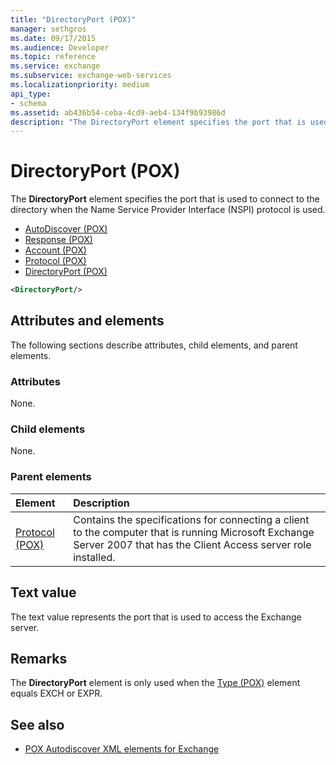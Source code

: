 ```yaml
---
title: "DirectoryPort (POX)"
manager: sethgros
ms.date: 09/17/2015
ms.audience: Developer
ms.topic: reference
ms.service: exchange
ms.subservice: exchange-web-services
ms.localizationpriority: medium
api_type:
- schema
ms.assetid: ab436b54-ceba-4cd9-aeb4-134f9b93986d
description: "The DirectoryPort element specifies the port that is used to connect to the directory when the Name Service Provider Interface (NSPI) protocol is used."
---
```


# DirectoryPort (POX)

The **DirectoryPort** element specifies the port that is used to connect to the directory when the Name Service Provider Interface (NSPI) protocol is used. 
  
- [AutoDiscover (POX)](autodiscover-pox.md) 
- [Response (POX)](response-pox.md)  
- [Account (POX)](account-pox.md)  
- [Protocol (POX)](protocol-pox.md)  
- [DirectoryPort (POX)](directoryport-pox.md)
  
```xml
<DirectoryPort/>
```

## Attributes and elements

The following sections describe attributes, child elements, and parent elements.
  
### Attributes

None.
  
### Child elements

None.
  
### Parent elements

|**Element**|**Description**|
|:-----|:-----|
|[Protocol (POX)](protocol-pox.md) <br/> |Contains the specifications for connecting a client to the computer that is running Microsoft Exchange Server 2007 that has the Client Access server role installed.  <br/> |
   
## Text value

The text value represents the port that is used to access the Exchange server.
  
## Remarks

The **DirectoryPort** element is only used when the [Type (POX)](type-pox.md) element equals EXCH or EXPR. 
  
## See also

- [POX Autodiscover XML elements for Exchange](pox-autodiscover-xml-elements-for-exchange.md)

